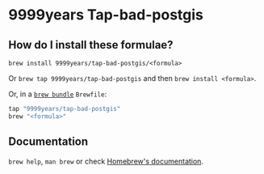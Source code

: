 # 9999years Tap-bad-postgis

## How do I install these formulae?

`brew install 9999years/tap-bad-postgis/<formula>`

Or `brew tap 9999years/tap-bad-postgis` and then `brew install <formula>`.

Or, in a [`brew bundle`](https://github.com/Homebrew/homebrew-bundle) `Brewfile`:

```ruby
tap "9999years/tap-bad-postgis"
brew "<formula>"
```

## Documentation

`brew help`, `man brew` or check [Homebrew's documentation](https://docs.brew.sh).
